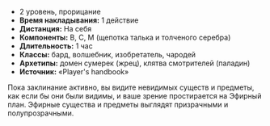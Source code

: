 - 2 уровень, прорицание
- **Время накладывания:** 1 действие
- **Дистанция:** На себя
- **Компоненты:** В, С, М (щепотка талька и толченого серебра)
- **Длительность:** 1 час
- **Классы:** бард, волшебник, изобретатель, чародей
- **Архетипы:** домен сумерек (жрец), клятва смотрителей (паладин)
- **Источник:** «Player's handbook»

Пока заклинание активно, вы видите невидимых существ и предметы, как если бы они были видимы, и ваше зрение простирается на Эфирный план. Эфирные существа и предметы выглядят призрачными и полупрозрачными.
